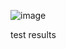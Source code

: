 ![image](https://github.com/user-attachments/assets/10125ee5-e511-46dd-8385-140e3ceff797)

test results
